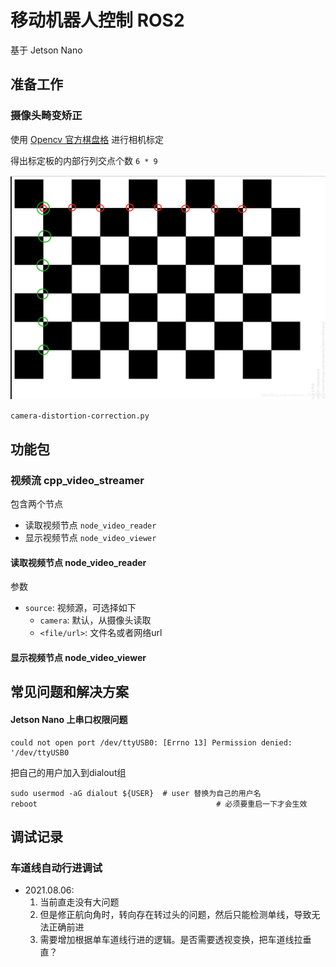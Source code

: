 # 移动机器人控制 ROS2

基于 Jetson Nano

## 准备工作

### 摄像头畸变矫正

使用 [Opencv 官方棋盘格](https://docs.opencv.org/2.4/_downloads/pattern.png) 进行相机标定

得出标定板的内部行列交点个数 `6 * 9`

![棋盘格标定点](./images/camera-distortion-correction--checkerboard.png)

`camera-distortion-correction.py`


## 功能包
### 视频流 cpp_video_streamer

包含两个节点 
- 读取视频节点 `node_video_reader`
- 显示视频节点 `node_video_viewer`

#### 读取视频节点 node_video_reader
参数
- `source`: 视频源，可选择如下
  - `camera`: 默认，从摄像头读取
  - `<file/url>`:  文件名或者网络url
#### 显示视频节点 node_video_viewer



## 常见问题和解决方案


#### Jetson Nano 上串口权限问题
```shell
could not open port /dev/ttyUSB0: [Errno 13] Permission denied: '/dev/ttyUSB0
```
把自己的用户加入到dialout组
```shell
sudo usermod -aG dialout ${USER}  # user 替换为自己的用户名
reboot							              # 必须要重启一下才会生效
```


## 调试记录

### 车道线自动行进调试

- 2021.08.06:  
  1. 当前直走没有大问题
  2. 但是修正航向角时，转向存在转过头的问题，然后只能检测单线，导致无法正确前进
  3. 需要增加根据单车道线行进的逻辑。是否需要透视变换，把车道线拉垂直？